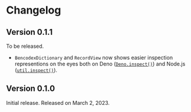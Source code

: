 <!-- deno-fmt-ignore-file -->

Changelog
=========

Version 0.1.1
-------------

To be released.

 -  `BencodexDictionary` and `RecordView` now shows easier inspection
     representions on the eyes both on Deno ([`Deno.inspect()`]) and
     Node.js ([`util.inspect()`]).

[`Deno.inspect()`]: https://deno.land/api?s=Deno.inspect
[`util.inspect()`]: https://nodejs.org/api/util.html#utilinspectobject-options


Version 0.1.0
-------------

Initial release. Released on March 2, 2023.
